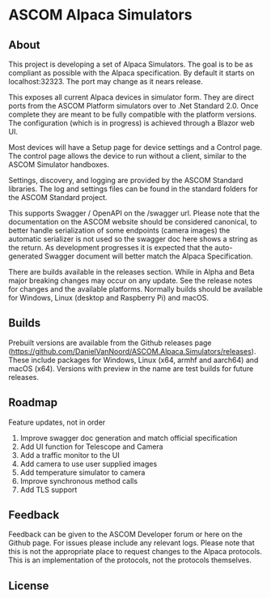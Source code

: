 # ASCOM Alpaca Simulators
## About
This project is developing a set of Alpaca Simulators. The goal is to be as compliant as possible with the Alpaca specification. By default it starts on localhost:32323. The port may change as it nears release.

This exposes all current Alpaca devices in simulator form. They are direct ports from the ASCOM Platform simulators over to .Net Standard 2.0. Once complete they are meant to be fully compatible with the platform versions. The configuration (which is in progress) is achieved through a Blazor web UI.

Most devices will have a Setup page for device settings and a Control page. The control page allows the device to run without a client, similar to the ASCOM Simulator handboxes.

Settings, discovery, and logging are provided by the ASCOM Standard libraries. The log and settings files can be found in the standard folders for the ASCOM Standard project.

This supports Swagger / OpenAPI on the /swagger url. Please note that the documentation on the ASCOM website should be considered canonical, to better handle serialization of some endpoints (camera images) the automatic serializer is not used so the swagger doc here shows a string as the return. As development progresses it is expected that the auto-generated Swagger document will better match the Alpaca Specification.

There are builds available in the releases section. While in Alpha and Beta major breaking changes may occur on any update. See the release notes for changes and the available platforms. Normally builds should be available for Windows, Linux (desktop and Raspberry Pi) and macOS.
## Builds

Prebuilt versions are available from the Github releases page (https://github.com/DanielVanNoord/ASCOM.Alpaca.Simulators/releases). These include packages for Windows, Linux (x64, armhf and aarch64) and macOS (x64). Versions with preview in the name are test builds for future releases.
## Roadmap
Feature updates, not in order

1. Improve swagger doc generation and match official specification
2. Add UI function for Telescope and Camera
3. Add a traffic monitor to the UI
4. Add camera to use user supplied images
5. Add temperature simulator to camera
6. Improve synchronous method calls 
7. Add TLS support 
## Feedback

Feedback can be given to the ASCOM Developer forum or here on the Github page. For issues please include any relevant logs. Please note that this is not the appropriate place to request changes to the Alpaca protocols. This is an implementation of the protocols, not the protocols themselves.

## License


